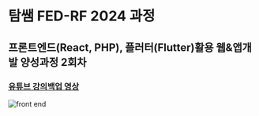<h1>탐쌤 FED-RF 2024 과정</h1>
<h2>프론트엔드(React, PHP), 플러터(Flutter)활용 웹&앱개발 양성과정 2회차</h2>
<h3>
  <a href="https://www.youtube.com/channel/UCX6SkJ-L1DHBubuQETdBxHw" target="_blank">
  유튜브 강의백업 영상</a>
</h3>
<img src="https://t3.ftcdn.net/jpg/02/92/88/72/360_F_292887204_2wH041phSQo70eqaE9GRqFvn5MmQ4B8w.jpg" alt="front end">
